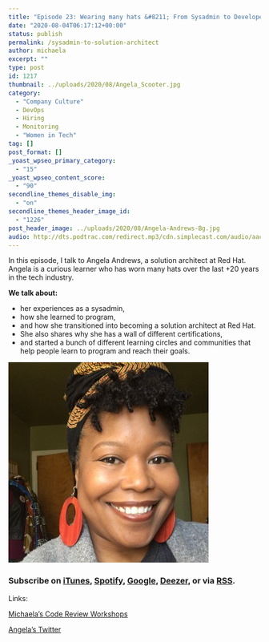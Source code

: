 ```yaml
---
title: "Episode 23: Wearing many hats &#8211; From Sysadmin to Developer to Solution Architect at Red Hat"
date: "2020-08-04T06:17:12+00:00"
status: publish
permalink: /sysadmin-to-solution-architect
author: michaela
excerpt: ""
type: post
id: 1217
thumbnail: ../uploads/2020/08/Angela_Scooter.jpg
category:
  - "Company Culture"
  - DevOps
  - Hiring
  - Monitoring
  - "Women in Tech"
tag: []
post_format: []
_yoast_wpseo_primary_category:
  - "15"
_yoast_wpseo_content_score:
  - "90"
secondline_themes_disable_img:
  - "on"
secondline_themes_header_image_id:
  - "1226"
post_header_image: ../uploads/2020/08/Angela-Andrews-Bg.jpg
audio: http://dts.podtrac.com/redirect.mp3/cdn.simplecast.com/audio/aaca90/aaca909a-e34f-49ae-a86f-f59e4fa807f0/f3b7dbb9-70fc-458f-9af8-1a58c3d240a4/angela-andrews-readyy_tc.mp3
---
```


In this episode, I talk to Angela Andrews, a solution architect at Red Hat. Angela is a curious learner who has worn many hats over the last +20 years in the tech industry.

**We talk about:**

- her experiences as a sysadmin,
- how she learned to program,
- and how she transitioned into becoming a solution architect at Red Hat.
- She also shares why she has a wall of different certifications,
- and started a bunch of different learning circles and communities that help people learn to program and reach their goals.

![](../uploads/2020/08/Angela_Scooter.jpg)

### Subscribe on [iTunes](https://podcasts.apple.com/at/podcast/software-engineering-unlocked/id1477527378?l=en), [Spotify](https://open.spotify.com/show/2wz1OneBIDXpbBYeuyIsJL?si=2I0R0HuaTLK6RT0f7lDIFg), [Google](https://www.google.com/podcasts?feed=aHR0cHM6Ly9mZWVkcy5zaW1wbGVjYXN0LmNvbS9LMV9tdjBDSg%3D%3D), [Deezer](https://www.deezer.com/show/465682), or via [RSS](https://www.software-engineering-unlocked.com/subscribe/).

Links:

[Michaela’s Code Review Workshops ](https://www.michaelagreiler.com/workshops/)

[Angela’s Twitter](https://twitter.com/ScooterPhoenix)

